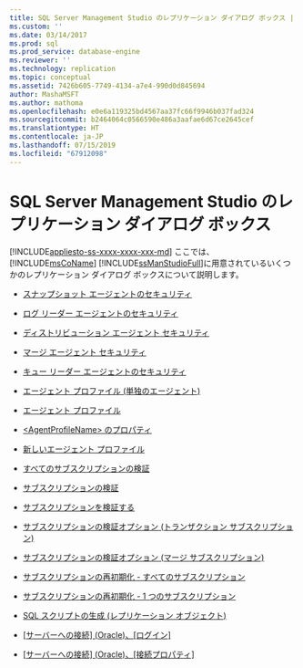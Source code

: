 ```yaml
---
title: SQL Server Management Studio のレプリケーション ダイアログ ボックス | Microsoft Docs
ms.custom: ''
ms.date: 03/14/2017
ms.prod: sql
ms.prod_service: database-engine
ms.reviewer: ''
ms.technology: replication
ms.topic: conceptual
ms.assetid: 7426b605-7749-4134-a7e4-990d0d845694
author: MashaMSFT
ms.author: mathoma
ms.openlocfilehash: e0e6a119325bd4567aa37fc66f9946b037fad324
ms.sourcegitcommit: b2464064c0566590e486a3aafae6d67ce2645cef
ms.translationtype: HT
ms.contentlocale: ja-JP
ms.lasthandoff: 07/15/2019
ms.locfileid: "67912098"
---
```

# <a name="sql-server-management-studio-replication-dialog-boxes"></a>SQL Server Management Studio のレプリケーション ダイアログ ボックス
[!INCLUDE[appliesto-ss-xxxx-xxxx-xxx-md](../../includes/appliesto-ss-xxxx-xxxx-xxx-md.md)]
  ここでは、 [!INCLUDE[msCoName](../../includes/msconame-md.md)] [!INCLUDE[ssManStudioFull](../../includes/ssmanstudiofull-md.md)]に用意されているいくつかのレプリケーション ダイアログ ボックスについて説明します。  
  
-   [スナップショット エージェントのセキュリティ](../../relational-databases/replication/snapshot-agent-security.md)  
  
-   [ログ リーダー エージェントのセキュリティ](../../relational-databases/replication/log-reader-agent-security.md)  
  
-   [ディストリビューション エージェント セキュリティ](../../relational-databases/replication/distribution-agent-security.md)  
  
-   [マージ エージェント セキュリティ](../../relational-databases/replication/merge-agent-security.md)  
  
-   [キュー リーダー エージェントのセキュリティ](../../relational-databases/replication/queue-reader-agent-security.md)  
  
-   [エージェント プロファイル &#40;単独のエージェント&#41;](../../relational-databases/replication/agent-profiles-single-agent.md)  
  
-   [エージェント プロファイル](../../relational-databases/replication/agent-profiles.md)  
  
-   [&#60;AgentProfileName&#62; のプロパティ](../../relational-databases/replication/agentprofilename-properties.md)  
  
-   [新しいエージェント プロファイル](../../relational-databases/replication/new-agent-profile.md)  
  
-   [すべてのサブスクリプションの検証](../../relational-databases/replication/validate-all-subscriptions.md)  
  
-   [サブスクリプションの検証](../../relational-databases/replication/validate-subscriptions.md)  
  
-   [サブスクリプションを検証する](../../relational-databases/replication/validate-subscription.md)  
  
-   [サブスクリプションの検証オプション &#40;トランザクション サブスクリプション&#41;](../../relational-databases/replication/subscription-validation-options-transactional-subscriptions.md)  
  
-   [サブスクリプションの検証オプション &#40;マージ サブスクリプション&#41;](../../relational-databases/replication/subscription-validation-options-merge-subscriptions.md)  
  
-   [サブスクリプションの再初期化 - すべてのサブスクリプション](../../relational-databases/replication/reinitialize-subscription-s-all-subscriptions.md)  
  
-   [サブスクリプションの再初期化 - 1 つのサブスクリプション](../../relational-databases/replication/reinitialize-subscription-s-one-subscription.md)  
  
-   [SQL スクリプトの生成 &#40;レプリケーション オブジェクト&#41;](../../relational-databases/replication/generate-sql-script-replication-objects.md)  
  
-   [[サーバーへの接続] &#40;Oracle&#41;、[ログイン]](../../relational-databases/replication/connect-to-server-oracle-login.md)  
  
-   [[サーバーへの接続] &#40;Oracle&#41;、[接続プロパティ]](../../relational-databases/replication/connect-to-server-oracle-connection-properties.md)  
  
  
